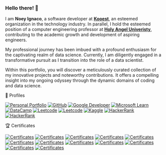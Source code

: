 ### Hello there! 👋 

I am **Noey Ignaco**, a software developer at **[Kooest](https://kooest.com/)**, an esteemed organization in the technology industry. In parallel, I hold the esteemed position of a computer engineering professor at **[Holy Angel Univeristy](https://www.hau.edu.ph/)**, contributing to the academic growth and development of aspiring engineers.

My professional journey has been imbued with a profound enthusiasm for the captivating realm of data science. Currently, I am diligently engaged in a transformative pursuit as I transition into the role of a data scientist.

Within this portfolio, you will discover a meticulously curated collection of my innovative projects and noteworthy contributions. It offers a compelling insight into my ongoing odyssey through the dynamic domains of coding and data science.

🌱 Profiles

[![Personal Portfolio](https://img.shields.io/badge/Personal%20Portfolio-7420EB?style=flat-square&logo=safari&logoColor=E4E715)](https://noeyislearning.dev)
[![GitHub](https://img.shields.io/badge/GitHub-7420EB?style=flat-square&logo=github&logoColor=E4E715)](https://github.com/noeyislearning)
[![Google Developer](https://img.shields.io/badge/Google_Developer-7420EB?style=flat-square&logo=Google-chrome&logoColor=E4E715)](https://g.dev/noeyislearning)
[![Microsoft Learn](https://img.shields.io/badge/Microsoft_Learn-7420EB?style=flat-square&logo=microsoft&logoColor=E4E715)](https://learn.microsoft.com/en-us/users/noeyislearning)
[![DataCamp](https://img.shields.io/badge/DataCamp-7420EB?style=flat-square&logo=datacamp&logoColor=E4E715)](https://www.datacamp.com/portfolio/noeyislearning)
[![Leetcode](https://img.shields.io/badge/Leetcode-7420EB?style=flat-square&logo=leetcode&logoColor=E4E715)](https://leetcode.com/noeyislearning)
[![Leetcode](https://img.shields.io/badge/Exercism-7420EB?style=flat-square&logo=exercism&logoColor=E4E715)](https://exercism.org/profiles/noeyislearning)
[![Kaggle](https://img.shields.io/badge/Kaggle-7420EB?style=flat-square&logo=kaggle&logoColor=E4E715)](https://www.kaggle.com/noeyislearning)
[![HackerRank](https://img.shields.io/badge/HackerRank-7420EB?style=flat-square&logo=hackerrank&logoColor=E4E715)](https://www.hackerrank.com/noeyislearning)
[![HackerRank](https://img.shields.io/badge/Udemy-7420EB?style=flat-square&logo=udemy&logoColor=E4E715)](https://www.udemy.com/user/noey-19/)

🏆 Certificates 

[![Certificates](https://img.shields.io/badge/Basics_of_Exploratory_Data_Analysis-7420EB?style=flat-square&logo=&logoColor=E4E715)](https://verify.mygreatlearning.com/verify/ELZKXPBS)
[![Certificates](https://img.shields.io/badge/Data_Science_Foundations-7420EB?style=flat-square&logo=&logoColor=E4E715)](https://verify.mygreatlearning.com/verify/DUELEPBV)
[![Certificates](https://img.shields.io/badge/Introduction_to_Analytics-7420EB?style=flat-square&logo=&logoColor=E4E715)](https://verify.mygreatlearning.com/verify/GYJSLFLS)
[![Certificates](https://img.shields.io/badge/Introduction_to_Data_Science-7420EB?style=flat-square&logo=&logoColor=E4E715)](https://verify.mygreatlearning.com/verify/VCSDJPFL)
[![Certificates](https://img.shields.io/badge/Python_for_Data_Science-7420EB?style=flat-square&logo=&logoColor=E4E715)](https://verify.mygreatlearning.com/verify/UHWEGLSH)
[![Certificates](https://img.shields.io/badge/Statistics_for_Data_Science-7420EB?style=flat-square&logo=&logoColor=E4E715)](https://verify.mygreatlearning.com/verify/OMJPTGZH)
[![Certificates](https://img.shields.io/badge/Intro_to_Programming-7420EB?style=flat-square&logo=&logoColor=E4E715)](https://www.kaggle.com/learn/certification/noeyislearning/intro-to-programming)
[![Certificates](https://img.shields.io/badge/Python-7420EB?style=flat-square&logo=&logoColor=E4E715)](https://www.kaggle.com/learn/certification/noeyislearning/python)
[![Certificates](https://img.shields.io/badge/Introduction_to_MongoDB-7420EB?style=flat-square&logo=&logoColor=E4E715)](https://learn.mongodb.com/c/PEZG-9sCSa2McM9MGjoR9w)
[![Certificates](https://img.shields.io/badge/Java-7420EB?style=flat-square&logo=&logoColor=E4E715)](https://www.hackerrank.com/certificates/97f8eeb909de)
[![Certificates](https://img.shields.io/badge/CSS-7420EB?style=flat-square&logo=&logoColor=E4E715)](https://www.hackerrank.com/certificates/e0f76cac3b00)
[![Certificates](https://img.shields.io/badge/Python-7420EB?style=flat-square&logo=&logoColor=E4E715)](https://www.hackerrank.com/certificates/e8b2f4342a9f)




